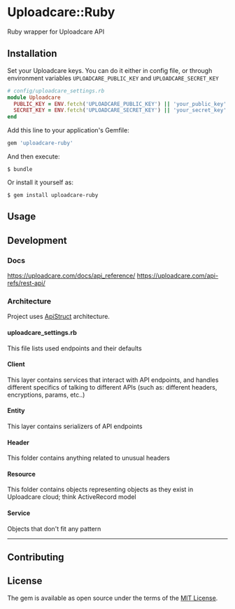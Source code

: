 # Uploadcare::Ruby

Ruby wrapper for Uploadcare API

## Installation
Set your Uploadcare keys. You can do it either in config file, or through
environment variables `UPLOADCARE_PUBLIC_KEY` and `UPLOADCARE_SECRET_KEY`

```ruby
# config/uploadcare_settings.rb
module Uploadcare
  PUBLIC_KEY = ENV.fetch('UPLOADCARE_PUBLIC_KEY') || 'your_public_key'
  SECRET_KEY = ENV.fetch('UPLOADCARE_SECRET_KEY') || 'your_secret_key'
end
```

Add this line to your application's Gemfile:

```ruby
gem 'uploadcare-ruby'
```

And then execute:

    $ bundle

Or install it yourself as:

    $ gem install uploadcare-ruby

## Usage

## Development
### Docs
https://uploadcare.com/docs/api_reference/
https://uploadcare.com/api-refs/rest-api/

### Architecture
Project uses [ApiStruct](https://github.com/rubygarage/api_struct) architecture.
#### uploadcare_settings.rb
This file lists used endpoints and their defaults
#### Client
This layer contains services that interact with API endpoints, and handles different specifics of talking to different APIs (such as: different headers, encryptions, params, etc..)
#### Entity
This layer contains serializers of API endpoints
#### Header
This folder contains anything related to unusual headers
#### Resource
This folder contains objects representing objects as they exist in Uploadcare cloud; think ActiveRecord model
#### Service
Objects that don't fit any pattern

-----

## Contributing

## License

The gem is available as open source under the terms of the [MIT License](https://opensource.org/licenses/MIT).
